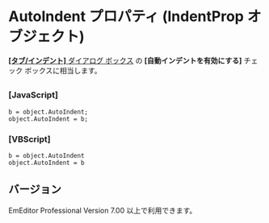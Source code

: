 # AutoIndent プロパティ (IndentProp オブジェクト)

[**\[タブ/インデント\]** ダイアログ ボックス](../../dlg/properties/general/indent/index) の **\[自動インデントを有効にする\]** チェック ボックスに相当します。

## 

### \[JavaScript\]

```
b = object.AutoIndent;
object.AutoIndent = b;
```

### \[VBScript\]

```
b = object.AutoIndent
object.AutoIndent = b
```

## バージョン

EmEditor Professional Version 7.00 以上で利用できます。
